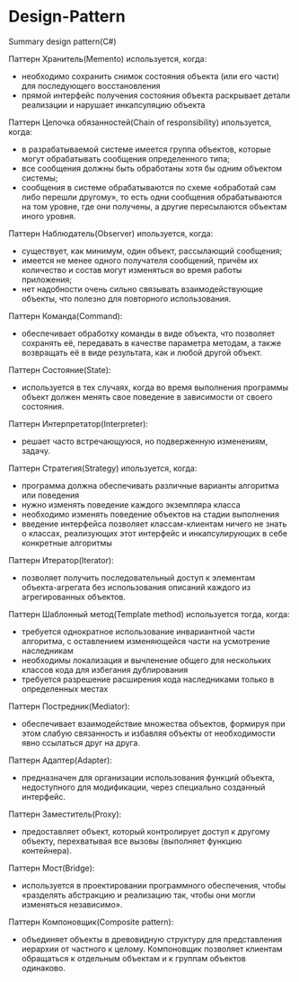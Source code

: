 ﻿# Design-Pattern
Summary design pattern(C#)

Паттерн Хранитель(Memento) используется, когда:
  - необходимо сохранить снимок состояния объекта (или его части) для последующего восстановления
  - прямой интерфейс получения состояния объекта раскрывает детали реализации и нарушает инкапсуляцию объекта
  
Паттерн Цепочка обязанностей(Chain of responsibility) ипользуется, когда:
  - в разрабатываемой системе имеется группа объектов, которые могут обрабатывать сообщения определенного типа;
  - все сообщения должны быть обработаны хотя бы одним объектом системы;
  - сообщения в системе обрабатываются по схеме «обработай сам либо перешли другому», то есть одни сообщения 
  обрабатываются на том уровне, где они получены, а другие пересылаются объектам иного уровня.

Паттерн Наблюдатель(Observer) ипользуется, когда:
  - существует, как минимум, один объект, рассылающий сообщения;
  - имеется не менее одного получателя сообщений, причём их количество и состав могут изменяться во время работы приложения;
  - нет надобности очень сильно связывать взаимодействующие объекты, что полезно для повторного использования.

Паттерн Команда(Command):
  - обеспечивает обработку команды в виде объекта, что позволяет сохранять её, передавать в качестве 
параметра методам, а также возвращать её в виде результата, как и любой другой объект.

Паттерн Состояние(State):
  - используется в тех случаях, когда во время выполнения программы объект должен менять свое поведение
в зависимости от своего состояния.

Паттерн Интерпретатор(Interpreter):
  - решает часто встречающуюся, но подверженную изменениям, задачу. 

Паттерн Стратегия(Strategy) ипользуется, когда:
  - программа должна обеспечивать различные варианты алгоритма или поведения
  - нужно изменять поведение каждого экземпляра класса
  - необходимо изменять поведение объектов на стадии выполнения
  - введение интерфейса позволяет классам-клиентам ничего не знать о классах, реализующих этот интерфейс и инкапсулирующих
в себе конкретные алгоритмы

Паттерн Итератор(Iterator):
  - позволяет получить последовательный доступ к элементам объекта-агрегата без использования описаний каждого 
из агрегированных объектов.

Паттерн Шаблонный метод(Template method) используется тогда, когда:
  - требуется однократное использование инвариантной части алгоритма, с оставлением изменяющейся части на усмотрение
наследникам
  - необходимы локализация и вычленение общего для нескольких классов кода для избегания дублирования
  - требуется разрешение расширения кода наследниками только в определенных местах

Паттерн Постредник(Mediator):
  - обеспечивает взаимодействие множества объектов, формируя при этом слабую связанность и избавляя объекты от необходимости
явно ссылаться друг на друга.

Паттерн Адаптер(Adapter):
  - предназначен для организации использования функций объекта, недоступного для модификации, через специально 
созданный интерфейс.

Паттерн Заместитель(Proxy):
  - предоставляет объект, который контролирует доступ к другому объекту, перехватывая все вызовы 
(выполняет функцию контейнера).

Паттерн Мост(Bridge):
  - используется в проектировании программного обеспечения, чтобы «разделять абстракцию и реализацию так, 
чтобы они могли изменяться независимо». 

Паттерн Компоновщик(Composite pattern):
  - объединяет объекты в древовидную структуру для представления иерархии от частного к целому. Компоновщик 
позволяет клиентам обращаться к отдельным объектам и к группам объектов одинаково.



